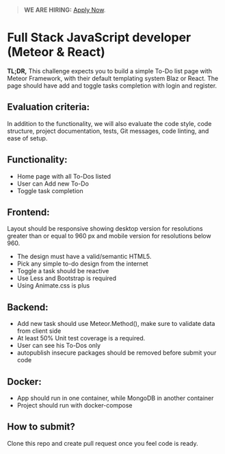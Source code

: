 > **WE ARE HIRING:** [Apply Now](https://www.knawat.com/career/).

# Full Stack JavaScript developer (Meteor & React)

<strong>TL;DR,</strong> This challenge expects you to build a simple To-Do list page with Meteor Framework, with their default templating system Blaz or React. The page should have add and toggle tasks completion with login and register.

## Evaluation criteria:

In addition to the functionality, we will also evaluate the code style, code structure, project documentation, tests, Git messages, code linting, and ease of setup.

## Functionality:

- Home page with all To-Dos listed
- User can Add new To-Do
- Toggle task completion

## Frontend:

Layout should be responsive showing desktop version for resolutions greater than or equal to 960 px and mobile version for resolutions below 960.

- The design must have a valid/semantic HTML5.
- Pick any simple to-do design from the internet
- Toggle a task should be reactive
- Use Less and Bootstrap is required
- Using Animate.css is plus

## Backend:

- Add new task should use Meteor.Method(), make sure to validate data from client side
- At least 50% Unit test coverage is a required.
- User can see his To-Dos only
- autopublish insecure packages should be removed before submit your code

## Docker:

- App should run in one container, while MongoDB in another container
- Project should run with docker-compose

## How to submit?

Clone this repo and create pull request once you feel code is ready.
